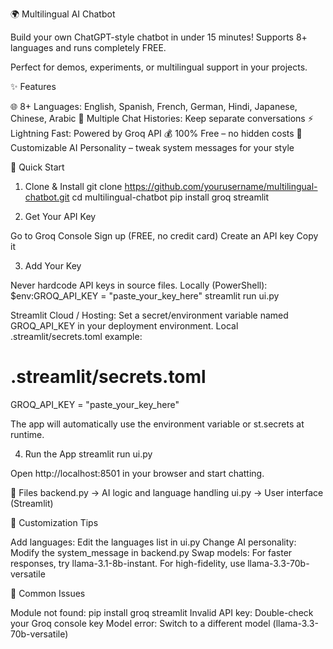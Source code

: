 🌍 Multilingual AI Chatbot

Build your own ChatGPT-style chatbot in under 15 minutes! Supports 8+ languages and runs completely FREE.

Perfect for demos, experiments, or multilingual support in your projects.

✨ Features

🌐 8+ Languages: English, Spanish, French, German, Hindi, Japanese, Chinese, Arabic
💬 Multiple Chat Histories: Keep separate conversations
⚡ Lightning Fast: Powered by Groq API
💰 100% Free – no hidden costs
🎨 Customizable AI Personality – tweak system messages for your style

🚀 Quick Start
1. Clone & Install
git clone https://github.com/yourusername/multilingual-chatbot.git
cd multilingual-chatbot
pip install groq streamlit

2. Get Your API Key

Go to Groq Console
Sign up (FREE, no credit card)
Create an API key
Copy it

3. Add Your Key

Never hardcode API keys in source files.
Locally (PowerShell):
$env:GROQ_API_KEY = "paste_your_key_here"
streamlit run ui.py

Streamlit Cloud / Hosting:
Set a secret/environment variable named GROQ_API_KEY in your deployment environment.
Local .streamlit/secrets.toml example:

# .streamlit/secrets.toml
GROQ_API_KEY = "paste_your_key_here"


The app will automatically use the environment variable or st.secrets at runtime.

4. Run the App
streamlit run ui.py


Open http://localhost:8501
 in your browser and start chatting.

📁 Files
backend.py  → AI logic and language handling
ui.py       → User interface (Streamlit)

🎨 Customization Tips

Add languages: Edit the languages list in ui.py
Change AI personality: Modify the system_message in backend.py
Swap models: For faster responses, try llama-3.1-8b-instant. For high-fidelity, use llama-3.3-70b-versatile

🐛 Common Issues

Module not found: pip install groq streamlit
Invalid API key: Double-check your Groq console key
Model error: Switch to a different model (llama-3.3-70b-versatile)